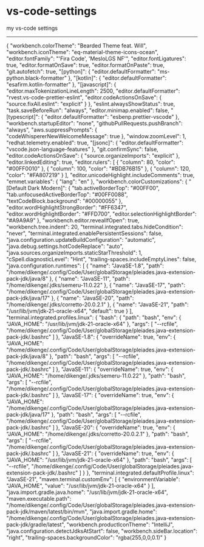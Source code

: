 # vs-code-settings
my vs-code settings


------------------------------------------
{
  "workbench.colorTheme": "Bearded Theme feat. Will",
  "workbench.iconTheme": "eq-material-theme-icons-ocean",
  "editor.fontFamily": "'Fira Code', 'MesloLGS NF'",
  "editor.fontLigatures": true,
  "editor.formatOnSave": true,
  "editor.formatOnPaste": true,
  "git.autofetch": true,
  "[python]": {
    "editor.defaultFormatter": "ms-python.black-formatter"
  },
  "[kotlin]": {
    "editor.defaultFormatter": "esafirm.kotlin-formatter"
  },
  "[javascript]": {
    "editor.maxTokenizationLineLength": 2500,
    "editor.defaultFormatter": "rvest.vs-code-prettier-eslint",
    "editor.codeActionsOnSave": {
      "source.fixAll.eslint": "explicit"
    }
  },
  "eslint.alwaysShowStatus": true,
  "task.saveBeforeRun": "always",
  "editor.minimap.enabled": false,
  "[typescript]": {
    "editor.defaultFormatter": "esbenp.prettier-vscode"
  },
  "workbench.startupEditor": "none",
  "githubPullRequests.pushBranch": "always",
  "aws.suppressPrompts": {
    "codeWhispererNewWelcomeMessage": true
  },
  "window.zoomLevel": 1,
  "redhat.telemetry.enabled": true,
  "[jsonc]": {
    "editor.defaultFormatter": "vscode.json-language-features"
  },
  "git.confirmSync": false,
  "editor.codeActionsOnSave": {
    "source.organizeImports": "explicit"
  },
  "editor.linkedEditing": true,
  "editor.rulers": [
    {
      "column": 80,
      "color": "#00FF0010"
    },
    {
      "column": 100,
      "color": "#BDB76B15"
    },
    {
      "column": 120,
      "color": "#FA807219"
    }
  ],
  "editor.unicodeHighlight.includeComments": true,
  "emmet.variables": {
    "lang": "en"
  },
  "workbench.colorCustomizations": {
    "[Default Dark Modern]": {
      "tab.activeBorderTop": "#00FF00",
      "tab.unfocusedActiveBorderTop": "#00FF0088",
      "textCodeBlock.background": "#00000055"
    },
    "editor.wordHighlightStrongBorder": "#FF6347",
    "editor.wordHighlightBorder": "#FFD700",
    "editor.selectionHighlightBorder": "#A9A9A9"
  },
  "workbench.editor.revealIfOpen": true,
  "workbench.tree.indent": 20,
  "terminal.integrated.tabs.hideCondition": "never",
  "terminal.integrated.enablePersistentSessions": false,
  "java.configuration.updateBuildConfiguration": "automatic",
  "java.debug.settings.hotCodeReplace": "auto",
  "java.sources.organizeImports.staticStarThreshold": 1,
  "cSpell.diagnosticLevel": "Hint",
  "trailing-spaces.includeEmptyLines": false,
  "java.configuration.runtimes": [
    {
      "name": "JavaSE-1.8",
      "path": "/home/dikenge/.config/Code/User/globalStorage/pleiades.java-extension-pack-jdk/java/8"
    },
    {
      "name": "JavaSE-11",
      "path": "/home/dikenge/.jdks/semeru-11.0.22"
    },
    {
      "name": "JavaSE-17",
      "path": "/home/dikenge/.config/Code/User/globalStorage/pleiades.java-extension-pack-jdk/java/17"
    },
    {
      "name": "JavaSE-20",
      "path": "/home/dikenge/.jdks/corretto-20.0.2.1"
    },
    {
      "name": "JavaSE-21",
      "path": "/usr/lib/jvm/jdk-21-oracle-x64",
      "default": true
    }
  ],
  "terminal.integrated.profiles.linux": {
    "bash": {
      "path": "bash",
      "env": {
        "JAVA_HOME": "/usr/lib/jvm/jdk-21-oracle-x64"
      },
      "args": [
        "--rcfile",
        "/home/dikenge/.config/Code/User/globalStorage/pleiades.java-extension-pack-jdk/.bashrc"
      ]
    },
    "JavaSE-1.8": {
      "overrideName": true,
      "env": {
        "JAVA_HOME": "/home/dikenge/.config/Code/User/globalStorage/pleiades.java-extension-pack-jdk/java/8"
      },
      "path": "bash",
      "args": [
        "--rcfile",
        "/home/dikenge/.config/Code/User/globalStorage/pleiades.java-extension-pack-jdk/.bashrc"
      ]
    },
    "JavaSE-11": {
      "overrideName": true,
      "env": {
        "JAVA_HOME": "/home/dikenge/.jdks/semeru-11.0.22"
      },
      "path": "bash",
      "args": [
        "--rcfile",
        "/home/dikenge/.config/Code/User/globalStorage/pleiades.java-extension-pack-jdk/.bashrc"
      ]
    },
    "JavaSE-17": {
      "overrideName": true,
      "env": {
        "JAVA_HOME": "/home/dikenge/.config/Code/User/globalStorage/pleiades.java-extension-pack-jdk/java/17"
      },
      "path": "bash",
      "args": [
        "--rcfile",
        "/home/dikenge/.config/Code/User/globalStorage/pleiades.java-extension-pack-jdk/.bashrc"
      ]
    },
    "JavaSE-20": {
      "overrideName": true,
      "env": {
        "JAVA_HOME": "/home/dikenge/.jdks/corretto-20.0.2.1"
      },
      "path": "bash",
      "args": [
        "--rcfile",
        "/home/dikenge/.config/Code/User/globalStorage/pleiades.java-extension-pack-jdk/.bashrc"
      ]
    },
    "JavaSE-21": {
      "overrideName": true,
      "env": {
        "JAVA_HOME": "/usr/lib/jvm/jdk-21-oracle-x64"
      },
      "path": "bash",
      "args": [
        "--rcfile",
        "/home/dikenge/.config/Code/User/globalStorage/pleiades.java-extension-pack-jdk/.bashrc"
      ]
    }
  },
  "terminal.integrated.defaultProfile.linux": "JavaSE-21",
  "maven.terminal.customEnv": [
    {
      "environmentVariable": "JAVA_HOME",
      "value": "/usr/lib/jvm/jdk-21-oracle-x64"
    }
  ],
  "java.import.gradle.java.home": "/usr/lib/jvm/jdk-21-oracle-x64",
  "maven.executable.path": "/home/dikenge/.config/Code/User/globalStorage/pleiades.java-extension-pack-jdk/maven/latest/bin/mvn",
  "java.import.gradle.home": "/home/dikenge/.config/Code/User/globalStorage/pleiades.java-extension-pack-jdk/gradle/latest",
  "workbench.productIconTheme": "IntelliJ",
  "java.configuration.detectJdksAtStart": false,
  "workbench.sideBar.location": "right",
  "trailing-spaces.backgroundColor": "rgba(255,0,0,0.1)"
}
